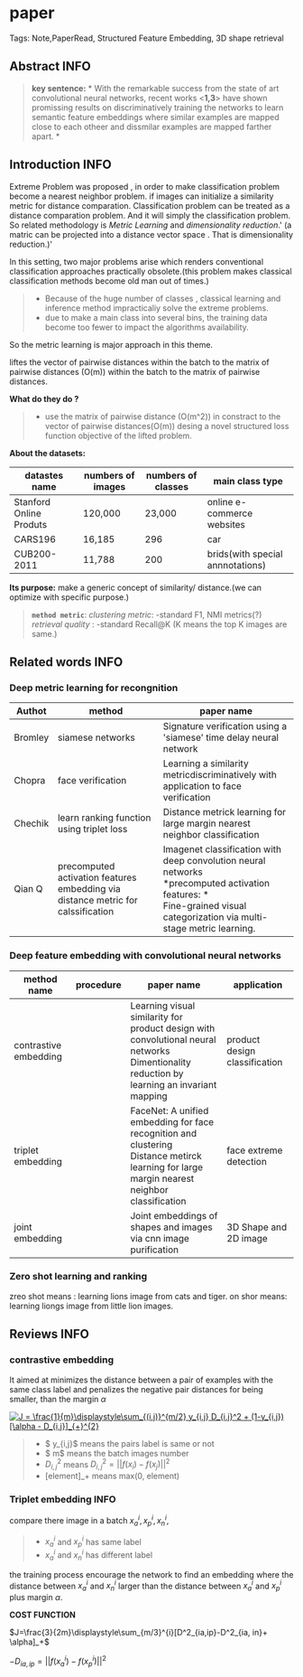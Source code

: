 # paper
Tags: Note,PaperRead, Structured Feature Embedding, 3D shape retrieval
## Abstract INFO
>  **key sentence:** * With the remarkable success from the state of art convolutional neural networks, recent works <**1,3**> have shown promissing results on discriminatively training the networks to learn semantic feature embeddings where similar examples are mapped close to each otheer and dissmilar examples are mapped farther apart. *


## Introduction INFO
Extreme Problem was proposed , in order to make classification problem become a nearest neighbor problem.
if images can initialize a similarity metric for distance comparation. Classification problem can be treated as a distance comparation problem. And it will simply the classification problem. So related methodology is *Metric Learning* and *dimensionality reduction*.' (a matric can be projected into a distance vector space . That is dimensionality reduction.)'

In this setting, two major problems arise which renders conventional classification approaches practically obsolete.(this problem makes classical classification methods become old man out of times.)
> - Because of the huge number of classes , classical learning and inference method impracticaliy solve the extreme problems.
> - due to make a main class into several bins, the training data become too fewer to impact the algorithms availability.


So the metric learning is major approach in this theme.

liftes the vector of pairwise distances within the batch to the matrix of pairwise distances (O(m)) within the batch to the matrix of pairwise distances.

**What do they do ?**
> - use the matrix of pairwise distance (O(m^2)) in constract to the vector of pairwise distances(O(m))
> desing a novel structured loss function objective of the lifted problem.

**About the datasets:**

|  datastes name    | numbers of images    |   numbers of classes  | main class type | 
| --- | --- | --- | --- |
| Stanford Online Produts    |  120,000   | 23,000    | online e-commerce websites |
|  CARS196   | 16,185    |  296    | car |
|  CUB200-2011   |  11,788   | 200    |brids(with special annnotations)|

**Its purpose:**
make a generic concept of similarity/ distance.(we can optimize with specific purpose.)

> **`method metric`**:
> *clustering metric*: -standard F1, NMI metrics(?) 
> *retrieval quality* : -standard Recall@K (K means the top K images are  same.)

## Related words INFO
### Deep metric learning for recongnition

|  Authot  |   method  | paper name    |
| --- | --- | --- |
|  Bromley   |   siamese networks  | Signature verification using a 'siamese' time delay neural network    |
|   Chopra  | face verification    | Learning a similarity metricdiscriminatively with application to face verification    |
|  Chechik   |  learn ranking function using triplet loss | Distance metrick learning for large margin nearest neighbor classification |
|   Qian Q  | precomputed activation features embedding via distance metric for calssification |  Imagenet classification with deep convolution neural networks <br>  *precomputed activation features: * <br> Fine-grained visual categorization via multi-stage metric learning. |

### Deep feature embedding with convolutional neural networks

|   method name | procedure  |paper name   | application|
| --- | --- | --- | --- |
| contrastive embedding |     | Learning visual similarity for product design with convolutional neural networks<br>Dimentionality reduction by learning an invariant mapping |product design classification |
| triplet embedding |     | FaceNet: A unified embedding for face recognition and clustering<br> Distance metirck learning for large margin nearest neighbor classification |face extreme detection|
| joint embedding |  | Joint embeddings of shapes and images via cnn image purification |3D Shape and 2D image |
### Zero shot learning and ranking

zreo shot means : learning lions image from cats and tiger.
on shor means: learning liongs image from little lion images.

## Reviews INFO
### contrastive embedding
It aimed at minimizes the distance between  a pair of examples with the same class label and penalizes the negative pair distances for being smaller, than the margin $\alpha$

<a href="http://www.codecogs.com/eqnedit.php?latex=J&space;=&space;\frac{1}{m}\displaystyle\sum_{(i,j)}^{m/2}&space;y_{i,j}&space;D_{i,j}^2&space;&plus;&space;(1-y_{i,j})[\alpha&space;-&space;D_{i,j}]_{&plus;}^{2}" target="_blank"><img src="http://latex.codecogs.com/gif.latex?J&space;=&space;\frac{1}{m}\displaystyle\sum_{(i,j)}^{m/2}&space;y_{i,j}&space;D_{i,j}^2&space;&plus;&space;(1-y_{i,j})[\alpha&space;-&space;D_{i,j}]_{&plus;}^{2}" title="J = \frac{1}{m}\displaystyle\sum_{(i,j)}^{m/2} y_{i,j} D_{i,j}^2 + (1-y_{i,j})[\alpha - D_{i,j}]_{+}^{2}" /></a>


>- $ y_{i,j}$  means the pairs label is same or not
>-  $ m$ means the batch images number
> - $D_{i,j}^2$  means $D_{i,j}^2 = ||f(x_i)-f(x_j)||^2$ 
> - [element]_+ means max(0, element) 

### Triplet embedding INFO

compare there image in a batch ${x^i_a, x^i_p, x^i_n}$,
> - $x^i_a$ and $x^i_p$ has same label
> - $x^i_a$ and $x^i_n$ has different label

the training process encourage the network to find an embedding where the distance between $x^i_a$ and $x^i_n$ larger than the distance between $x^i_a$ and $x^i_p$ plus margin $\alpha$.

**COST FUNCTION**

$J=\frac{3}{2m}\displaystyle\sum_{m/3}^{i}[D^2_{ia,ip}-D^2_{ia, in}+ \alpha]_+$

$- D_{ia,ip}=||f(x^i_a)-f(x^i_p)||^2$
